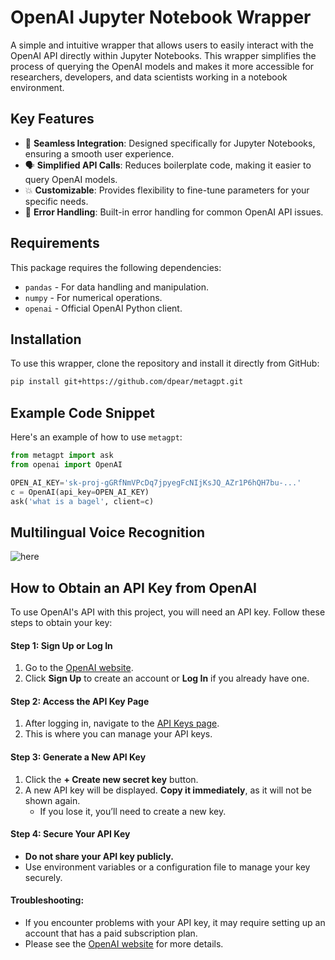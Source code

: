 # OpenAI Jupyter Notebook Wrapper

A simple and intuitive wrapper that allows users to easily interact with the OpenAI API directly within Jupyter Notebooks. This wrapper simplifies the process of querying the OpenAI models and makes it more accessible for researchers, developers, and data scientists working in a notebook environment.

## Key Features

- 🤝 **Seamless Integration**: Designed specifically for Jupyter Notebooks, ensuring a smooth user experience.
- 🗣 **Simplified API Calls**: Reduces boilerplate code, making it easier to query OpenAI models.
- 💥 **Customizable**: Provides flexibility to fine-tune parameters for your specific needs.
- 🚨 **Error Handling**: Built-in error handling for common OpenAI API issues.

## Requirements

This package requires the following dependencies:

- `pandas` - For data handling and manipulation.
- `numpy` - For numerical operations.
- `openai` - Official OpenAI Python client.

## Installation

To use this wrapper, clone the repository and install it directly from GitHub:

```bash
pip install git+https://github.com/dpear/metagpt.git
```

## Example Code Snippet

Here's an example of how to use `metagpt`:

```python
from metagpt import ask
from openai import OpenAI

OPEN_AI_KEY='sk-proj-gGRfNmVPcDq7jpyegFcNIjKsJQ_AZr1P6hQH7bu-...'
c = OpenAI(api_key=OPEN_AI_KEY)
ask('what is a bagel', client=c)
```
## Multilingual Voice Recognition
![here](examples/multilingual-voice.png)

## How to Obtain an API Key from OpenAI

To use OpenAI's API with this project, you will need an API key. Follow these steps to obtain your key:

#### Step 1: Sign Up or Log In
1. Go to the [OpenAI website](https://platform.openai.com/).
2. Click **Sign Up** to create an account or **Log In** if you already have one.

#### Step 2: Access the API Key Page
1. After logging in, navigate to the [API Keys page](https://platform.openai.com/account/api-keys).
2. This is where you can manage your API keys.

#### Step 3: Generate a New API Key
1. Click the **+ Create new secret key** button.
2. A new API key will be displayed. **Copy it immediately**, as it will not be shown again.
   - If you lose it, you’ll need to create a new key.

#### Step 4: Secure Your API Key
- **Do not share your API key publicly.**
- Use environment variables or a configuration file to manage your key securely.

#### Troubleshooting:
- If you encounter problems with your API key, it may require setting up an account that has a paid subscription plan. 
- Please see the [OpenAI website](https://platform.openai.com/) for more details.
